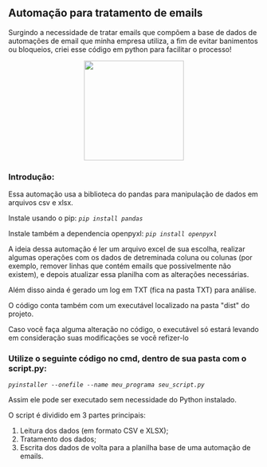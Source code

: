 ## Automação para tratamento de emails
Surgindo a necessidade de tratar emails que compõem a base de dados de automações de email que minha empresa utiliza, a fim de evitar banimentos ou bloqueios, criei esse código em python para facilitar o processo!

<p align="center">
  <img src="https://www.pngkit.com/png/full/940-9408119_explonksions-distorted-thinking-emoji-png.png" width="200"/>
</p>

### Introdução:
Essa automação usa a biblioteca do pandas para manipulação de dados em arquivos csv e xlsx.

Instale usando  o pip: *`pip install pandas`*

Instale também a dependencia openpyxl: *`pip install openpyxl`*

A ideia dessa automação é ler um arquivo excel de sua escolha, realizar algumas operações com os dados de detreminada coluna ou colunas (por exemplo, remover linhas que contém emails que possivelmente não existem), e depois atualizar essa planilha com as alterações necessárias.

Além disso ainda é gerado um log em TXT (fica na pasta TXT) para análise.

O código conta também com um executável localizado na pasta "dist" do projeto.

Caso você faça alguma alteração no código, o executável só estará levando em consideração suas modificações se você refizer-lo

### Utilize o seguinte código no cmd, dentro de sua pasta com o script.py:

*`pyinstaller --onefile --name meu_programa seu_script.py`*

Assim ele pode ser executado sem necessidade do Python instalado.

O script é dividido em 3 partes principais:

1) Leitura dos dados (em formato CSV e XLSX);
2) Tratamento dos dados;
3) Escrita dos dados de volta para a planilha base de uma automação de emails.

